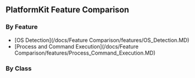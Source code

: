 ## PlatformKit Feature Comparison

### By Feature
* [OS Detection](/docs/Feature Comparison/features/OS_Detection.MD)
* [Process and Command Execution](/docs/Feature Comparison/features/Process_Command_Execution.MD)

### By Class

